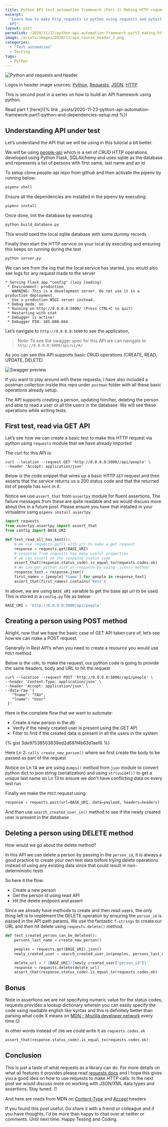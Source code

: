 ```yaml
---
title: Python API test automation framework (Part 2) Making HTTP requests
excerpt:
  "Learn how to make http requests in python using requests and pytest for a locally hosted Flask
  API"
layout: post
permalink: /2020/11/27/python-api-automation-framework-part2-making-http-requests
image: /assets/images/2020/11/api_course_header_2.png
categories:
  - "Test automation"
  - Testing
tags:
  - Python
---
```


![Python and requests and header](/assets/images/2020/11/api_course_header_2.png)

Logos in header image sources:
[Python](https://commons.wikimedia.org/wiki/File:Python-logo-notext.svg),
[Requests](https://en.wikipedia.org/wiki/File:Requests_Python_Logo.png),
[JSON](https://en.wikipedia.org/wiki/JSON),
[HTTP](https://commons.wikimedia.org/wiki/File:HTTP_logo.svg)

This is second post in a series on how to build an API framework using python.

Read part 1 [here]({% link
_posts/2020-11-23-python-api-automation-framework-part1-python-and-dependencies-setup.md %})

## Understanding API under test

Let’s understand the API that we will be using in this tutorial a bit better.

We will be using [people-api](https://github.com/automationhacks/people-api) which is a set of CRUD
HTTP operations developed using Python Flask, SQLAlchemy and uses sqlite as the database and
represents a list of persons with first name, last name and an id

To setup clone people-api repo from github and then activate the pipenv by running below:

```zsh
pipenv shell
```

Ensure all the dependencies are installed in the pipenv by executing:

```zsh
pipenv install
```

Once done, Init the database by executing

```zsh
python build_database.py
```

This would seed the local sqlite database with some dummy records

Finally then start the HTTP service on your local by executing and ensuring this keeps on running
during the test

```zsh
python server.py
```

We can see from the log that the local service has started, you would also see logs for any request
made to the server

```text
* Serving Flask app "config" (lazy loading)
 * Environment: production
   WARNING: This is a development server. Do not use it in a production deployment.
   Use a production WSGI server instead.
 * Debug mode: on
 * Running on http://0.0.0.0:5000/ (Press CTRL+C to quit)
 * Restarting with stat
 * Debugger is active!
 * Debugger PIN: 105-008-664
```

Let’s navigate to `http://0.0.0.0:5000` to see the application,

> Note: To see the swagger spec for this API we can navigate to `http://0.0.0.0:5000/api/ui/#/`

As you can see this API supports basic CRUD operations (CREATE, READ, UPDATE, DELETE)

![Swagger preview](/assets/images/2020/11/swagger.png)

If you want to play around with these requests, I have also included a postman collection inside
this repo under `postman` folder with all these basic operations already setup.

The API supports creating a person, updating him/her, deleting the person and able to read a user or
all the users in the database. We will see these operations while writing tests.

## First test, read via GET API

Let’s see how we can create a basic test to make this HTTP request via python using `requests`
module that we have already imported

The curl for this API is:

```curl
curl --location --request GET 'http://0.0.0.0:5000//api/people' \
--header 'Accept: application/json'
```

Below is the code snippet that wires up a basic HTTP `GET` request and then asserts that the service
returns us a 200 status code and that the returned list of people has `kent` in it.

Notice we use `assert_that` from `assertpy` module for fluent assertions, The failure messages from
these are quite readable and we would discuss more about this in a future post. Please ensure you
have that installed in your virtualenv using `pipenv install assertpy`

```python
import requests
from assertpy.assertpy import assert_that
from config import BASE_URI

def test_read_all_has_kent():
    # We use requests.get() with url to make a get request
    response = requests.get(BASE_URI)
    # response from requests has many useful properties
    # we can assert on the response status code
    assert_that(response.status_code).is_equal_to(requests.codes.ok)
    # We can get python dict as response by using .json() method
    response_text = response.json()
    first_names = [people['fname'] for people in response_text]
    assert_that(first_names).contains('Kent')
```

In above, we are using `BASE_URI` variable to get the base api url to be used. This is stored in a
`config.py` file as below:

```python
BASE_URI = 'http://0.0.0.0:5000/api/people'
```

## Creating a person using POST method

Alright, now that we have the basic case of GET API taken care of, let’s see how we can make a POST
request.

Generally in Rest API’s when you need to create a resource you would use `POST` method

Below is the `cURL` to make the request, our python code is going to provide the same headers, body
and URL to hit the request

```curl
curl --location --request POST 'http://0.0.0.0:5000//api/people' \
--header 'Content-Type: application/json' \
--header 'Accept: application/json' \
--data-raw '{
   "fname": "TAU",
   "lname": "User"
 }'
```

Here is the complete flow that we want to automate:

- Create a new person in the db
- Verify if the newly created user is present using the GET API
- Filter to find if the created data is present in all the users in the system

{% gist 3de97538503839ed2d681f4b63d1aef6 %}

Here Ln 2: `calls create_new_person()` where we first create the body to be passed as part of the
request

Notice on Ln 14 we are using `dumps()` method from `json` module to convert python dict to json
string (serialization) and using `str(uuid4())` to get a unique last name on Ln 13 to ensure we
don't have conflicting data on every test run

Finally we make the `POST` request using

```python
response = requests.post(url=BASE_URI, data=payload, headers=headers)
```

And then use `search_created_user_in()` method to see if the newly created user is present in the
database

## Deleting a person using DELETE method

How would we go about the delete method?

In this API we can delete a person by passing in the `person_id`, it is always a good practice to
create your own test data before trying delete operations instead of using any existing data since
that could result in non-deterministic tests

So here it the flow:

- Create a new person
- Get the person id using read API
- Hit the delete endpoint and assert

Since we already have methods to create and then read users, the only thing left is to implement the
DELETE operation by ensuring the `person_id` is passed in the API path params, We use the fantastic
`f-strings` to create our URL and then hit delete using `requests.delete()` method.

```python
def test_created_person_can_be_deleted():
    persons_last_name = create_new_person()

    peoples = requests.get(BASE_URI).json()
    newly_created_user = search_created_user_in(peoples, persons_last_name)[0]

    delete_url = f'{BASE_URI}/{newly_created_user["person_id"]}'
    response = requests.delete(delete_url)
    assert_that(response.status_code).is_equal_to(requests.codes.ok)
```

## Bonus

Note in assertions we are not specifying numeric value for the status codes, requests provides a
lookup dictionary wherein you can easily specify the code using readable english like syntax and
this is definitely better than parsing what code X means on
[MDN - Mozilla developer network](https://developer.mozilla.org/en-US/docs/Web/HTTP) every time 😉

In other words instead of `200` we could write it as `requests.codes.ok`

```python
assert_that(response.status_code).is_equal_to(requests.codes.ok)
```

## Conclusion

This is just a taste of what requests as a library can do. For more details on what all features it
provides please read [requests docs](https://requests.readthedocs.io/en/master/user/quickstart/) and
I hope this gives you a good idea on how to use requests to make HTTP calls. In the next post we
would discuss more on working with JSON/XML data types and assertions. Stay tuned. ⏰

And here are reads from MDN on
[Content-Type](https://developer.mozilla.org/en-US/docs/Web/HTTP/Headers/Content-Type) and
[Accept](https://developer.mozilla.org/en-US/docs/Web/HTTP/Headers/Accept) headers

If you found this post useful, Do share it with a friend or colleague and if you have thoughts, I'd
be more than happy to chat over at twitter or comments. Until next time. Happy Testing and Coding.
